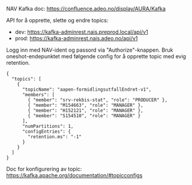 NAV Kafka doc: https://confluence.adeo.no/display/AURA/Kafka

API for å opprette, slette og endre topics:
- dev: https://kafka-adminrest.nais.preprod.local/api/v1
- prod: https://kafka-adminrest.nais.adeo.no/api/v1

Logg inn med NAV-ident og passord via "Authorize"-knappen.
Bruk oneshot-endepunktet med følgende config for å opprette topic med evig retention. 
```
{
  "topics": [
    {
      "topicName": "aapen-formidlingsutfallEndret-v1",
      "members": [
        { "member": "srv-rekbis-stat", "role": "PRODUCER" },
        { "member": "M154663", "role": "MANAGER" },
        { "member": "H152121", "role": "MANAGER" },
        { "member": "S154510", "role": "MANAGER" }
      ],
      "numPartitions": 1,
      "configEntries": {
        "retention.ms": "-1"
      }
    }
  ]
}
```

Doc for konfigurering av topic: https://kafka.apache.org/documentation/#topicconfigs
